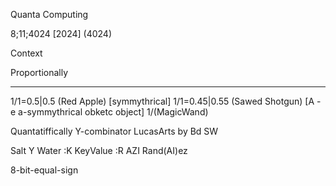 Quanta Computing

8;11;4024 [2024] (4024)

Context

Proportionally
*****
1/1=0.5|0.5 (Red Apple) [symmythrical]
1/1=0.45|0.55 (Sawed Shotgun) [A - e a-symmythrical obketc object]
1/(MagicWand)


Quantatiffically
Y-combinator LucasArts by Bd
SW

Salt Y Water
:K KeyValue
:R AZI Rand(AI)ez

8-bit-equal-sign

